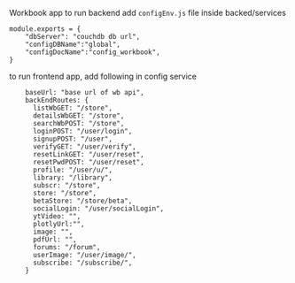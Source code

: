 Workbook app
to run backend add `configEnv.js` file inside backed/services

```
module.exports = {
    "dbServer": "couchdb db url",
    "configDBName":"global",
    "configDocName":"config_workbook",
}
```

to run frontend app, add following in config service 

```
    baseUrl: "base url of wb api",
    backEndRoutes: {
      listWbGET: "/store",
      detailsWbGET: "/store",
      searchWbPOST: "/store",
      loginPOST: "/user/login",
      signupPOST: "/user",
      verifyGET: "/user/verify",
      resetLinkGET: "/user/reset",
      resetPwdPOST: "/user/reset",
      profile: "/user/u/",
      library: "/library",
      subscr: "/store",
      store: "/store",
      betaStore: "/store/beta",
      socialLogin: "/user/socialLogin",
      ytVideo: "",
      plotlyUrl:"",
      image: "",
      pdfUrl: "",
      forums: "/forum",
      userImage: "/user/image/",
      subscribe: "/subscribe/",
    }

```